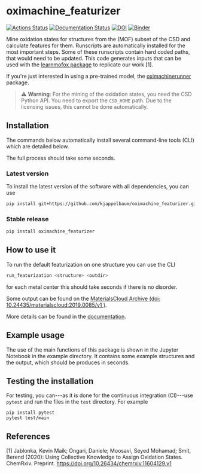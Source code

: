# oximachine_featurizer

[![Actions Status](https://github.com/kjappelbaum/mof_oxidation_states/workflows/Python%20package/badge.svg)](https://github.com/kjappelbaum/mof_oxidation_states/actions)
[![Documentation Status](https://readthedocs.org/projects/oximachine-featurizer/badge/?version=latest)](https://oximachine-featurizer.readthedocs.io/en/latest/?badge=latest)
[![DOI](https://zenodo.org/badge/DOI/10.5281/zenodo.3567274.svg)](https://doi.org/10.5281/zenodo.3567274)
[![Binder](https://mybinder.org/badge_logo.svg)](https://mybinder.org/v2/gh/kjappelbaum/oximachine_featurizer/master?filepath=examples%2Fexample.ipynb)

Mine oxidation states for structures from the (MOF) subset of the CSD and calculate features for them. Runscripts are automatically installed for the most important steps. Some of these runscripts contain hard coded paths, that would need to be updated.
This code generates inputs that can be used with the [learnmofox package](https://github.com/kjappelbaum/learn_mof_ox_state.git) to replicate our work [1].

If you're just interested in using a pre-trained model, the [oximachinerunner](https://github.com/kjappelbaum/oximachinerunner) package.

> ⚠️ **Warning**: For the mining of the oxidation states, you need the CSD Python API.
> You need to export the `CSD_HOME` path. Due to the licensing issues, this cannot be done automatically.

## Installation

The commands below automatically install several command-line tools (CLI) which are detailed below.

The full process should take some seconds.

### Latest version

To install the latest version of the software with all dependencies, you can use

```bash
pip install git+https://github.com/kjappelbaum/oximachine_featurizer.git
```

### Stable release

```bash
pip install oximachine_featurizer
```

## How to use it

To run the default featurization on one structure you can use the CLI

```bash
run_featurization <structure> <outdir>
```

for each metal center this should take seconds if there is no disorder.

Some output can be found on the [MaterialsCloud Archive (doi: 10.24435/materialscloud:2019.0085/v1 )](https://doi.org/10.24435/materialscloud:2019.0085/v1).

More details can be found in the [documentation](https://oximachine-featurizer.readthedocs.io/en/latest/).

## Example usage

The use of the main functions of this package is shown in the Jupyter Notebook in the example directory.
It contains some example structures and the output, which should be produces in seconds.

## Testing the installation

For testing, you can---as it is done for the continuous integration (CI)---use `pytest` and run the files in the `test` directory. For example

```(bash)
pip install pytest
pytest test/main
```


## References

[1] Jablonka, Kevin Maik; Ongari, Daniele; Moosavi, Seyed Mohamad; Smit, Berend (2020): Using Collective Knowledge to Assign Oxidation States. ChemRxiv. Preprint. https://doi.org/10.26434/chemrxiv.11604129.v1
